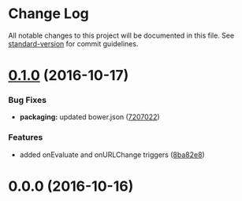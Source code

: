 # Change Log

All notable changes to this project will be documented in this file. See [standard-version](https://github.com/conventional-changelog/standard-version) for commit guidelines.

<a name="0.1.0"></a>
# [0.1.0](https://github.com/mu-lib/mu-jquery-runkit/compare/v0.0.0...v0.1.0) (2016-10-17)


### Bug Fixes

* **packaging:** updated bower.json ([7207022](https://github.com/mu-lib/mu-jquery-runkit/commit/7207022))


### Features

* added onEvaluate and onURLChange triggers ([8ba82e8](https://github.com/mu-lib/mu-jquery-runkit/commit/8ba82e8))



<a name="0.0.0"></a>
# 0.0.0 (2016-10-16)
